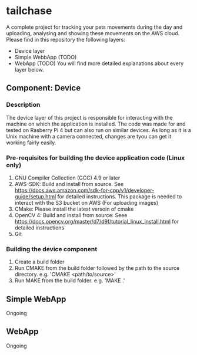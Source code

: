 # tailchase
A complete project for tracking your pets movements during the day and uploading, analysing and showing these movements on the AWS cloud. Please find in this repository the following layers:
* Device layer
* Simple WebbApp (TODO)
* WebApp (TODO)
You will find more detailed explanations about every layer below.

## Component: Device

### Description
The device layer of this project is responsible for interacting with the machine on which the application is installed. The code was made for and tested on Rasberry Pi 4 but can also run on similar devices. As long as it is a Unix machine with a camera connected, changes are tyou can get it working fairly easily.

### Pre-requisites for building the device application code (Linux only)
1. GNU Compiler Collection (GCC) 4.9 or later 
2. AWS-SDK: Build and install from source. See https://docs.aws.amazon.com/sdk-for-cpp/v1/developer-guide/setup.html for detailed instructions. This package is needed to interact with the S3 bucket on AWS (For uploading images)
3. CMake: Please install the latest versoin of cmake
4. OpenCV 4: Build and install from source: Seee https://docs.opencv.org/master/d7/d9f/tutorial_linux_install.html for detailed instructions
5. Git

### Building the device component
1. Create a build folder
2. Run CMAKE from the build folder followed by the path to the source directory. e.g. 'CMAKE <path/to/source>'
3. Run MAKE from the build folder. e.g. 'MAKE .'

## Simple WebApp
Ongoing

## WebApp
Ongoing
